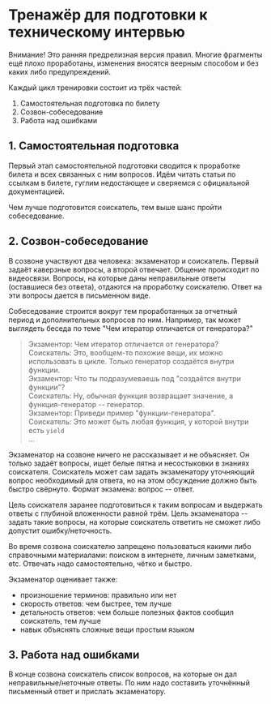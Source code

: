 # Тренажёр для подготовки к техническому интервью

Внимание! Это ранняя предрелизная версия правил. Многие фрагменты ещё плохо проработаны, изменения вносятся веерным способом и без каких либо предупреждений.

Каждый цикл тренировки состоит из трёх частей:

1. Самостоятельная подготовка по билету
2. Созвон-собеседование
3. Работа над ошибками

## 1. Самостоятельная подготовка

Первый этап самостоятельной подготовки сводится к проработке билета и всех связанных с ним вопросов. Идём читать статьи по ссылкам в билете, гуглим недостающее и сверяемся с официальной документацией.

Чем лучше подготовится соискатель, тем выше шанс пройти собеседование.

## 2. Созвон-собеседование

В созвоне участвуют два человека: экзаменатор и соискатель. Первый задаёт каверзные вопросы, а второй отвечает. Общение происходит по видеосвязи. Вопросы, на которые даны неправильные ответы (оставшиеся без ответа), отдаются на проработку соискателю. Ответ на эти вопросы дается в письменном виде.

Собеседование строится вокруг тем проработанных за отчетный период и дополнительных вопросов по ним. Например, так может выглядеть беседа по теме "Чем итератор отличается от генератора?"

> Экзаментор: Чем итератор отличается от генератора?  
> Соискатель: Это, вообщем-то похожие вещи, их можно использовать в цикле. Только генератор создаётся внутри функции.  
> Экзаментор: Что ты подразумеваешь под "создаётся внутри функции"?  
> Соискатель: Ну, обычная функция возвращает значение, а функция-генератор -- генератор.  
> Экзаментор: Приведи пример "функции-генератора".  
> Соискатель: Это может быть любая функция, у которой внутри есть `yield`  
> ...

Экзаменатор на созвоне ничего не рассказывает и не объясняет. Он только задаёт вопросы, ищет белые пятна и несостыковки в знаниях соискателя. Соискатель может сам задать экзаменатору уточняющий вопрос необходимый для ответа, но на этом обсуждение должно быть быстро свёрнуто. Формат экзамена: вопрос -- ответ.  

Цель соискателя заранее подготовиться к таким вопросам и выдержать ответы с глубиной вложенности равной трём. Цель экзаменатора -- задать такие вопросы, на которые соискатель ответить не сможет либо допустит ошибку/неточность.

Во время созвона соискателю запрещено пользоваться какими либо справочными материалами: поиском в интернете, личным заметками, etc. Отвечать надо самостоятельно, чётко и быстро.

Экзаменатор оценивает также:

- произношение терминов: правильно или нет
- скорость ответов: чем быстрее, тем лучше
- детальность ответов: чем больше полезных фактов сообщил соискатель, тем лучше
- навык объяснять сложные вещи простым языком

## 3. Работа над ошибками

В конце созвона соискатель список вопросов, на которые он дал неправильные/неточные ответы. По ним надо составить уточнённый письменный ответ и прислать экзаменатору.
